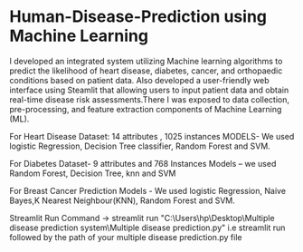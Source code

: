 # Human-Disease-Prediction using Machine Learning

I developed an integrated system utilizing Machine learning algorithms to predict the likelihood of heart disease, diabetes, cancer, and orthopaedic conditions based on patient data. Also developed a user-friendly web interface using Steamlit that allowing users to input patient data and obtain real-time disease risk assessments.There I  was exposed to data collection, pre-processing, and feature extraction components of Machine Learning (ML).

For Heart Disease 
      Dataset:  14 attributes , 1025 instances
      MODELS- We used logistic Regression, Decision Tree classifier, Random Forest and SVM.
	
For Diabetes
      Dataset-  9 attributes and 768 Instances
      Models – we used Random Forest, Decision Tree, knn and SVM
	
For Breast Cancer Prediction
      Models - We used logistic Regression, Naive Bayes,K Nearest Neighbour(KNN), Random Forest and SVM. 

 Streamlit Run Command -> streamlit run "C:\Users\hp\Desktop\Multiple disease prediction system\Multiple disease prediction.py"  i.e streamlit run followed by the path of your multiple disease prediction.py file

      



 
